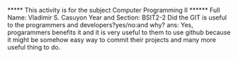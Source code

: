 ***** This activity is for the subject Computer Programming II ****** 
Full Name: Vladimir S. Casuyon Year and Section: BSIT2-2 
Did the GIT is useful to the programmers and developers?yes/no:and why? 
ans: Yes, progarammers benefits it and it is very useful to them to use github because it might be somehow easy way to commit their projects and many more useful thing to do.